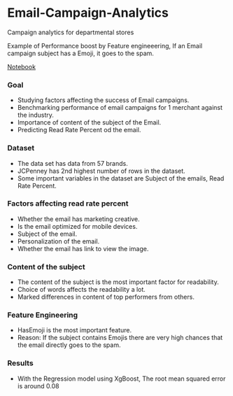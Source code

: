 # Email-Campaign-Analytics
Campaign analytics for departmental stores

Example of Performance boost by Feature engineeering, If an Email campaign subject has a Emoji, it goes to the spam.

[Notebook](https://github.com/Seeker875/Email-Campaign-Analytics/blob/master/EmailCamapaign.ipynb)

### Goal

* Studying factors affecting the success of Email campaigns.
* Benchmarking performance of email campaigns for 1 merchant against the industry.
* Importance of content of the subject of the Email.
* Predicting Read Rate Percent od the email.

### Dataset

* The data set has data from 57 brands. 
* JCPenney has 2nd highest number of rows in the dataset.
* Some important variables in the dataset are Subject of the emails, Read Rate Percent.

### Factors affecting read rate percent

* Whether the email has marketing creative.
* Is the email optimized for mobile devices.
* Subject of the email.
* Personalization of the email.
* Whether the email has link to view the image.


### Content of the subject

* The content of the subject is the most important factor for readability.
* Choice of words affects the readability a lot.
* Marked differences in content of top performers from others.

### Feature Engineering
* HasEmoji is the most important feature.
* Reason: If the subject contains Emojis there are very high chances that the email directly goes to the spam.

### Results
* With the Regression model using XgBoost, The root mean squared error is around 0.08








